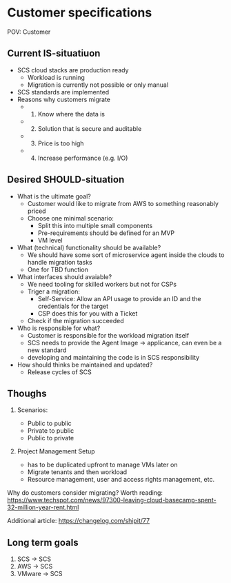 # Customer specifications

POV: Customer

## Current IS-situatiuon

- SCS cloud stacks are production ready
  - Workload is running
  - Migration is currently not possible or only manual
- SCS standards are implemented
- Reasons why customers migrate
  - 1. Know where the data is
  - 2. Solution that is secure and auditable
  - 3. Price is too high
  - 4. Increase performance (e.g. I/O)

## Desired SHOULD-situation

- What is the ultimate goal?
  - Customer would like to migrate from AWS to something reasonably priced
  - Choose one minimal scenario:
    - Split this into multiple small components
    - Pre-requirements should be defined for an MVP
    - VM level
- What (technical) functionality should be available?
  - We should have some sort of microservice agent inside the clouds to handle migration tasks
  - One for TBD function
- What interfaces should avaiable?
  - We need tooling for skilled workers but not for CSPs
  - Triger a migration:
    - Self-Service: Allow an API usage to provide an ID and the credentials for the target
    - CSP does this for you with a Ticket
  - Check if the migration succeeded
- Who is responsible for what?
  - Customer is responsible for the workload migration itself
  - SCS needs to provide the Agent Image -> applicance, can even be a new standard
  - developing and maintaining the code is in SCS responsibility
- How should thinks be maintained and updated?
  - Release cycles of SCS

## Thoughs

1. Scenarios:

   - Public to public
   - Private to public
   - Public to private

2. Project Management Setup

   - has to be duplicated upfront to manage VMs later on
   - Migrate tenants and then workload
   - Resource management, user and access rights management, etc.

Why do customers consider migrating? Worth reading:
<https://www.techspot.com/news/97300-leaving-cloud-basecamp-spent-32-million-year-rent.html>

Additional article:
<https://changelog.com/shipit/77>

## Long term goals

1. SCS -> SCS
2. AWS -> SCS
3. VMware -> SCS
